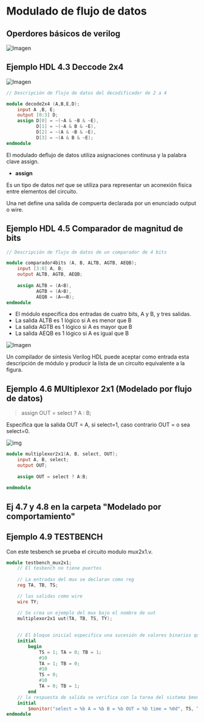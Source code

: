 # Modulado de flujo de datos

##  Operdores básicos de verilog

![Imagen](img/operadores_basicos.png)


## Ejemplo HDL 4.3 Deccode 2x4 
![Imagen](img/decode2x4.png)

~~~ verilog
// Descripción de flujo de datos del decodificador de 2 a 4

module decode2x4 (A,B,E,D);
    input A ,B, E;
    output [0:3] D;
    assign D[0] = ~(~A & ~B & ~E),
           D[1] = ~(~A & B & ~E),
           D[2] = ~(A & ~B & ~E),
           D[3] = ~(A & B & ~E);
endmodule
~~~

El modulado deflujo de datos utiliza asignaciones continusa y la palabra clave assign.

- **assign**

Es un tipo de datos *net* que se utiliza para representar un aconexión fisica entre elementos del circuito.

Una net define una salida de compuerta declarada por un enunciado output o wire.

## Ejemplo HDL 4.5 Comparador de magnitud de bits  

~~~ verilog
// Descripción de flujo de datos de un comparador de 4 bits

module comparador4bits (A, B, ALTB, AGTB, AEQB);
    input [3:0] A, B;
    output ALTB, AGTB, AEQB;
    
    assign ALTB = (A<B),
           AGTB = (A>B), 
           AEQB = (A==B);
endmodule
~~~

- El módulo especifica dos entradas de cuatro bits, A y B, y tres salidas.
- La salida ALTB es 1 lógico si A es menor que B
- La salida AGTB es 1 lógico si A es mayor que B 
- La salida AEQB  es 1 lógico si A es igual que B

![Imagen](img/comparador4bits.png)

Un compilador de síntesis Verilog HDL puede aceptar como entrada esta descripción de módulo y producir la lista de un circuito equivalente a la figura.

## Ejemplo 4.6 MUltiplexor 2x1 (Modelado por flujo de datos)

> assign OUT = select ? A : B;

Especifica que la salida OUT = A, si select=1, caso contrario OUT =  o sea select=0.

![img](img/mux2x1.png)

~~~ verilog
module multiplexor2x1(A, B, select, OUT);
    input A, B, select;
    output OUT;
    
    assign OUT = select ? A:B;
    
endmodule
~~~

## Ej 4.7 y 4.8 en la carpeta "Modelado por comportamiento"

## Ejemplo 4.9 TESTBENCH
Con este tesbench se prueba el circuito modulo mux2x1.v. 

~~~Verilog
module testbench_mux2x1;
    // El tesbench no tiene puertos
    
    // La entradas del mux se declaran como reg
    reg TA, TB, TS;

    // las salidas como wire
    wire TY;

    // Se crea un ejemplo del mux bajo el nombre de uut
    multiplexor2x1 uut(TA, TB, TS, TY);
    
    
    // El bloque inicial especifica una sucesión de valores binarios que se aplicarán durante la simulación
    initial
        begin   
            TS = 1; TA = 0; TB = 1;
            #10
            TA = 1; TB = 0;
            #10
            TS = 0;
            #10
            TA = 0; TB = 1;
        end 
    // la respuesta de salida se verifica con la tarea del sistema $monitor
    initial 
        $monitor("select = %b A = %b B = %b OUT = %b time = %0d", TS, TA, TB, TY, $time);
endmodule
~~~